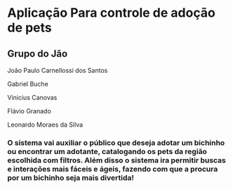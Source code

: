 <h1 strong>Aplicação Para controle de adoção de pets</h1>
<p></p>
<h2 strong>Grupo do Jão</h2>
<p>João Paulo Carnellossi dos Santos</p>
<p>Gabriel Buche</p>
<p>Vinicius Canovas</p>
<p>Flávio Granado</p>
<p>Leonardo Moraes da Silva</p>
<p></p>
<h3 strong>O sistema vai auxiliar o público que deseja adotar um bichinho ou encontrar um adotante, catalogando os pets da região escolhida com filtros. Além disso o sistema ira permitir buscas e interações mais fáceis e ágeis, fazendo com que a procura por um bichinho seja mais divertida!</h3>
